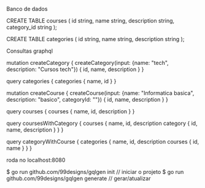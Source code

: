 Banco de dados

CREATE TABLE courses (
	id string,
	name string,
	description string,
	category_id string
);

CREATE TABLE categories (
	id string,
	name string,
	description string
);

Consultas graphql

mutation createCategory {
  createCategory(input: {name: "tech", description: "Cursos tech"})
  {
    id,
    name,
    description
  }
}

query categories {
  categories {
    name,
    id
  }
}

mutation createCourse {
  createCourse(input: {name: "Informatica basica", description: "basico", categoryId: "<ID DA CATEGORIA>"})
  {
    id,
    name,
    description
  }
}

query courses {
  courses {
    name,
    id,
    description
  }
}

query coursesWithCategory {
  courses {
    name,
    id,
    description
    category {
      id,
      name,
      description
    }
  }
}

query categoryWithCourse {
  categories {
    name,
    id,
    description
    courses {
      id,
      name
    }
  }
}

roda no localhost:8080

$  go run github.com/99designs/gqlgen init // iniciar o projeto
$  go run github.com/99designs/gqlgen generate // gerar/atualizar 